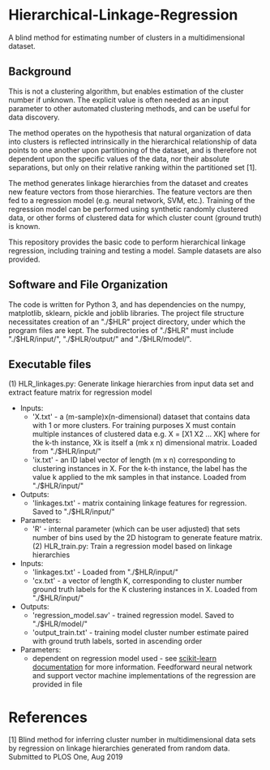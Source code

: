# Hierarchical-Linkage-Regression

A blind method for estimating number of clusters in a multidimensional dataset. 

## Background

This is not a clustering algorithm, but enables estimation of the cluster number if unknown. The explicit value is often needed as an input parameter to other automated clustering methods, and can be useful for data discovery.

The method operates on the hypothesis that natural organization of data into clusters is reflected intrinsically in the hierarchical relationship of data points to one another upon partitioning of the dataset, and is therefore not dependent upon the specific values of the data, nor their absolute separations, but only on their relative ranking within the partitioned set [1]. 

The method generates linkage hierarchies from the dataset and creates new feature vectors from those hierarchies. The feature vectors are then fed to a regression model (e.g. neural network, SVM, etc.). Training of the regression model can be performed using synthetic randomly clustered data, or other forms of clustered data for which cluster count (ground truth) is known.

This repository provides the basic code to perform hierarchical linkage regression, including training and testing a model. Sample datasets are also provided.

## Software and File Organization

The code is written for Python 3, and has dependencies on the numpy, matplotlib, sklearn, pickle and joblib libraries. The project file structure necessitates creation of an "./$HLR" project directory, under which the program files are kept. The subdirectories of "./$HLR" must include "./$HLR/input/", "./$HLR/output/" and "./$HLR/model/".

## Executable files
(1) HLR_linkages.py:  Generate linkage hierarchies from input data set and extract feature matrix for regression model
- Inputs: 
    - 'X.txt' - a (m-sample)x(n-dimensional) dataset that contains data with 1 or more clusters. For training purposes X must contain multiple instances of clustered data e.g. X = [X1 X2 ... XK] where for the k-th instance, Xk is itself a (mk x n) dimensional matrix. Loaded from "./$HLR/input/"
    - 'ix.txt' - an ID label vector of length (m x n) corresponding to clustering instances in X. For the k-th instance, the label has the value k applied to the mk samples in that instance. Loaded from "./$HLR/input/"
- Outputs: 
    - 'linkages.txt' - matrix containing linkage features for regression. Saved to "./$HLR/input/" 
- Parameters: 
    - 'R' - internal parameter (which can be user adjusted) that sets number of bins used by the 2D histogram to generate feature matrix.
(2) HLR_train.py: Train a regression model based on linkage hierarchies
- Inputs: 
    - 'linkages.txt' - Loaded from "./$HLR/input/"
    - 'cx.txt' - a vector of length K, corresponding to cluster number ground truth labels for the K clustering instances in X. Loaded from "./$HLR/input/"
- Outputs: 
    - 'regression_model.sav' - trained regression model. Saved to "./$HLR/model/" 
    - 'output_train.txt' - training model cluster number estimate paired with ground truth labels, sorted in ascending order
- Parameters: 
    - dependent on regression model used - see [scikit-learn documentation](https://scikit-learn.org/stable/documentation.html) for more information. Feedforward neural network and support vector machine implementations of the regression are provided in file

# References
[1] Blind method for inferring cluster number in multidimensional data sets by regression on linkage hierarchies generated from random data. Submitted to PLOS One, Aug 2019

